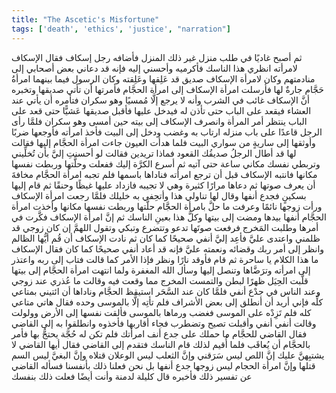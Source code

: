 ```yaml
---
title: "The Ascetic's Misfortune"
tags: ['death', 'ethics', 'justice', "narration"]
---
```


 ثم أصبح غاديًا في طلب منزل غير ذلك المنزل فأضافه رجل إسكاف فقال الإسكاف لامرأته انظري هذا الناسك فأكرميه وأحسني إليه فإنه قد دعاني بعض أصحابي إلى منادمتهم
وكان لامرأة الإسكاف صديق قد عَلِقها وعَلِقته وكان الرسول فيما بينهما امرأةُ حَجَّام جارةٌ لها فأرسلت امرأة الإسكاف إلى امرأة الحجَّام فأمرتها أن تأتي صديقها وتخبره أنَّ الإسكاف غائب في الشرب وأنه لا يرجع إلَّا مُمسيًا وهو سكران فتأمره أن يأتي عند العشاء فيقعد على الباب حتى تأذن له فيدخل عليها فأقبل صديقها عَشيًّا حتى قعد على الباب ينتظر أمر المرأة
وانصرف الإسكاف إلى بيته حين أمسى وهو سكران فلمَّا رأى الرجل قاعدًا على باب منزله ارتاب به وغضب ودخل إلى البيت فأخذ امرأته فأوجعها ضربًا وأوثقها إلى ساريةٍ من سواري البيت
فلما هدأت العيون جاءت امرأة الحجَّام إليها فقالت لها قد أطال الرجلُ صديقُك القعود فماذا تريدين فقالت لو أحسنتِ إليَّ بأن تُخلِّيني وتربطي نفسك مكاني ساعة حتى آتيه ثم أسرع الكرَّة إليك ففعلت وحلَّتها وربطت نفسها مكانها
فانتبه الإسكاف قبل أن ترجع امرأته فناداها باسمها فلم تجبه امرأة الحجَّام مخافةَ أن يعرف صوتها ثم دعاها مرارًا كثيرة وهي لا تجيبه فازداد عليها غيظًا وحنقًا ثم قام إليها بسكينٍ فجدع أنفها وقال لها تناولي هذا وأتحِفي به خليلك
فلمَّا رجعت امرأة الإسكاف ورأت زوجها نائمًا وعرفت ما حلَّ بامرأة الحجَّام حلَّتها وربطت نفسها مكانها وأخذت امرأة الحجَّام أنفها بيدها ومضت إلى بيتها وكلُّ هذا بعينِ الناسك
ثم إنَّ امرأة الإسكاف فكَّرت في أمرها وطلبت المَخرج فرفعت صوتَها تدعو وتتضرع وتبكي وتقول اللهمَّ إن كان زوجي قد ظلمني واعتدى عليَّ فأعِد إليَّ أنفي صحيحًا كما كان
ثم نادت الإسكاف أن قُم أيُّها الظالم وانظر إلى أمر ربك وقضائه ونعمته عليَّ فإنه قد أعاد أنفي صحيحًا كما كان
فقال الإسكاف ما هذا الكلام يا ساحرة
ثم قام فأوقد نارًا ونظر فإذا الأمر كما قالت فتاب إلى ربه واعتذر إلى امرأته وترَضَّاها وتنصل إليها وسأل الله المغفرة
ولما انتهت امرأة الحجَّام إلى بيتها قلَّبت الحِيَل ظهرًا لبطن والتمست المخرج مما وقعت فيه وقالت ما عُذري عند زوجي وعند الناس في جدْع أنفي
فلمَّا كان عند السَّحَر استيقظ الحجَّام وناداها أن ائتيني بمتاعي كلِّه فإني أريد أن أنطلق إلى بعض الأشراف
فلم تأتِه إلَّا بالموسى وحده فقال هاتي متاعي كله فلم تَزِدْه على الموسى فغضب ورماها بالموسى فألقت نفسها إلى الأرض وولولت وقالت أنفي أنفي وأقبلت تصيح وتضطرب
فجاء أقاربها فأخذوه وانطلقوا به إلى القاضي
فقال القاضي للحجَّام ما حملك على جدع أنف امرأتك فلم تكن له حُجَّة يحتجُّ بها فأمر بالحجَّام أن يُعاقَب
فلما أُقيم لذلك قام الناسك فتقدم إلى القاضي فقال أيها القاضي لا يشتبِهنَّ عليك إنَّ اللص ليس سَرَقني وإنَّ الثعلب ليس الوعلان قتلاه وإنَّ البغيَّ ليس السم قتلها وإنَّ امرأة الحجام ليس زوجها جدع أنفها بل نحن فعلنا ذلك بأنفسنا
فسأله القاضي عن تفسير ذلك فأخبره
قال كليلة لدمنة وأنت أيضًا فعلت ذلك بنفسك
